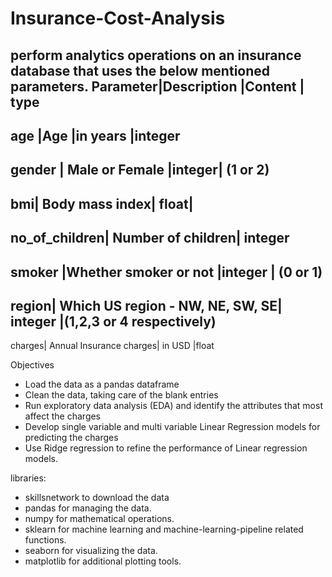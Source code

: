 # Insurance-Cost-Analysis
perform analytics operations on an insurance database that uses the below mentioned parameters.
Parameter|Description	|Content  | type
-------------------------------------
age	     |Age         |in years	|integer
--------------------------------------
gender	 | Male or Female	|integer| (1 or 2)
-----------------------------------------
bmi|	Body mass index|	float|
-----------------------------------------
no_of_children|	Number of children|	integer
-------------------------------------------
smoker	|Whether smoker or not	|integer | (0 or 1)
---------------------------------------------------
region|	Which US region - NW, NE, SW, SE|	integer |(1,2,3 or 4 respectively)
----------------------------------------------------------------------------
charges|	Annual Insurance charges| in USD	|float

Objectives
- Load the data as a pandas dataframe
- Clean the data, taking care of the blank entries
- Run exploratory data analysis (EDA) and identify the attributes that most affect the charges
- Develop single variable and multi variable Linear Regression models for predicting the charges
- Use Ridge regression to refine the performance of Linear regression models.

libraries:
+ skillsnetwork to download the data
+ pandas for managing the data.
+ numpy for mathematical operations.
+ sklearn for machine learning and machine-learning-pipeline related functions.
+ seaborn for visualizing the data.
+ matplotlib for additional plotting tools.
